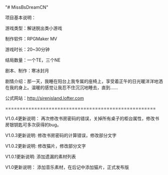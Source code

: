 "# MissBsDreamCN" 

项目基本说明：

游戏类型：解谜脱出类小游戏

制作软件：RPGMaker MV

游戏时长：20~30分钟

结局数量：一个TE，三个NE

剧本、制作：寒冰封月

剧情介绍：那一天，我睡在阳台上我专属的座椅上，享受着正午的日光暖洋洋地洒在我的身上。温暖的感觉让我忍不住沉沉地睡去，直到……

公式网站：http://sirenisland.lofter.com

====================================================

V1.0.4更新说明：
再次修改书房密码的错误，关掉所有桌子的柜台属性，修改书房银钥匙可多次获得的bug。

V1.0.3更新说明:
修改书房密码的计算错误，修改部分文字

V1.0.2更新说明:
修改猫片，修改部分文字

V1.0.1更新说明:
添加遗漏的素材列表

V1.0更新说明：
添加音乐素材，在后记中添加猫片，正式发布版